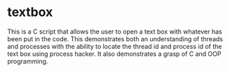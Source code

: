 # textbox
This is a C script that allows the user to open a text box with whatever has been put in the code. This demonstrates both an understanding of threads and processes with the ability to locate the thread id and process id of the text box using process hacker. It also demonstrates a grasp of C and OOP programming. 
